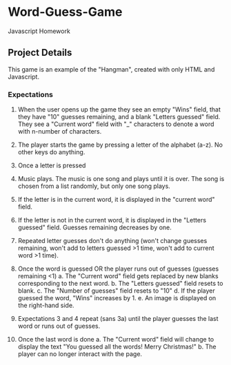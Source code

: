 # Word-Guess-Game
Javascript Homework
## Project Details
This game is an example of the "Hangman", created with only HTML and Javascript.
### Expectations
1. When the user opens up the game they see an empty "Wins" field, that they have "10" guesses remaining, and a blank "Letters guessed" field. They see a "Current word" field with "_" characters to denote a word with n-number of characters.

2. The player starts the game by pressing a letter of the alphabet (a-z). No other keys do anything.

3. Once a letter is pressed
  3. Music plays. The music is one song and plays until it is over. The song is chosen from a list randomly, but only one song plays.
  3. If the letter is in the current word, it is displayed in the "current word" field.
  3. If the letter is not in the current word, it is displayed in the "Letters guessed" field. Guesses remaining decreases by one.
  3. Repeated letter guesses don't do anything (won't change guesses remaining, won't add to letters guessed >1 time, won't add to current word >1 time).
  
4. Once the word is guessed OR the player runs out of guesses (guesses remaining <1)
a. The "Current word" field gets replaced by new blanks corresponding to the next word.
b. The "Letters guessed" field resets to blank.
c. The "Number of guesses" field resets to "10"
d. If the player guessed the word, "Wins" increases by 1.
e. An image is displayed on the right-hand side.
    
5. Expectations 3 and 4 repeat (sans 3a) until the player guesses the last word or runs out of guesses.

6. Once the last word is done
a. The "Current word" field will change to display the text "You guessed all the words! Merry Christmas!"
b. The player can no longer interact with the page.
